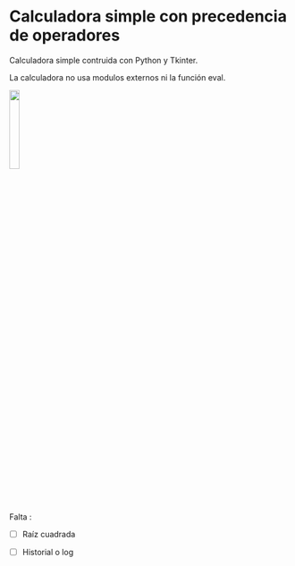 # Calculadora simple con precedencia de operadores

Calculadora simple contruida con Python y Tkinter. 

La calculadora no usa modulos externos ni la función eval. 

<img src="https://i.imgur.com/K7V5dIi.png" width="19%">

Falta : 
- [ ] Raíz cuadrada
- [ ] Historial o log

